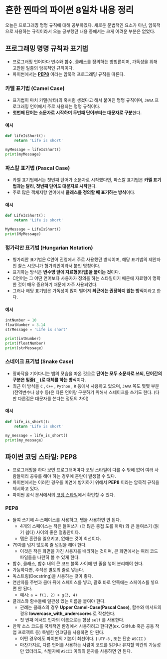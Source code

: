 # 흔한 찐따의 파이썬 8일차 내용 정리
오늘은 프로그래밍 명명 규칙에 대해 공부하였다.
새로운 문법적인 요소가 아닌, 암묵적으로 사용하는 규칙이라서 오늘 공부했던 내용 중에서는 크게 어려운 부분은 없었다.

## 프로그래밍 명명 규칙과 표기법
- 프로그래밍 언어마다 변수와 함수, 클래스를 정의하는 방법론이며, 가독성을 위해 고안된 일종의 암묵적인 규칙이다.
- 파이썬에서는 **[PEP8](https://peps.python.org/pep-0008/)** 이라는 암묵적 프로그래밍 규칙을 따른다.

### 카멜 표기법 (Camel Case)
- 표기법이 마치 카멜(낙타)의 혹처럼 생겼다고 해서 붙여진 명명 규칙이며, `JAVA` 프로그래밍 언어에서 주로 사용되는 명명 규칙이다.
- **첫번째 단어는 소문자로 시작하며 두번째 단어부터는 대문자로 구분**한다.

#### 예시
```python
def lifeIsShort():
    return 'Life is short'

myMessage = lifeIsShort()
print(myMessage)
```

### 파스칼 표기법 (Pascal Case)
- 카멜 표기법에서는 첫번째 단어가 소문자로 시작했다면, 파스칼 표기법은 **카멜 표기법과는 달리, 첫번째 단어도 대문자로 시작**한다.
- 주로 많은 객체지향 언어에서 **클래스를 정의할 때 표기하는 방식**이다.

#### 예시
```python
def LifeIsShort():
    return 'Life is short'

MyMessage = LifeIsShort()
print(MyMessage)
```

### 헝가리안 표기법 (Hungarian Notation)
- 헝가리안 표기법은 C언어 진영에서 주로 사용했던 방식이며, 해당 표기법의 제안자인 찰스 시모니가 헝가리인이라서 붙인 명칭이다.
- 표기하는 방식은 **변수명 앞에 자료형(타입)을 붙이는 것**이다.
- C언어는 그 어떤 언어보다 사용자가 정의를 하는 스타일이기 때문에 자료형이 명확한 것이 매우 중요하기 때문에 자주 사용되었다.
- 그러나 해당 표기법은 가독성이 많이 떨어져 **최근에는 권장하지 않는 방식**이라고 한다.

#### 예시
```python
intNumber = 10
floatNumber = 3.14
strMessage = 'Life is short'

print(intNumber)
print(floatNumber)
print(strMessage)
```

### 스네이크 표기법 (Snake Case)
- 땅바닥을 기어다니는 뱀의 모습을 따온 것으로 **단어는 모두 소문자로 쓰되, 단어간의 구분은 밑줄( `_` )로 대체를 하는 방식**이다.
- 최근 이 방식을 `C` , `C++` , `Python` , `R` 등에서 사용하고 있으며, `JAVA` 쪽도 몇몇 부분(전역변수나 상수 등)은 다른 언어랑 구분하기 위해서 스네이크를 쓰기도 한다.
  (다만 다른점은 대문자를 쓴다는 정도의 차이)

#### 예시
```python
def life_is_short():
    return 'Life is short'

my_message = life_is_short()
print(my_message)
```

## 파이썬 코딩 스타일: PEP8
- 프로그래밍을 하다 보면 프로그래머마다 코딩 스타일이 다를 수 밖에 없어 여러 사람들끼리 공유를 해야 하는 경우에 혼란이 발생할 수 있다.
- 파이썬에서는 이러한 경우를 미연에 방지하기 위해서 **PEP8** 이라는 암묵적 규칙을 제시하고 있다.
- 파이썬 공식 문서에서의 [코딩 스타일](https://docs.python.org/ko/3/tutorial/controlflow.html#intermezzo-coding-style)에서 확인할 수 있다.

### PEP8
- 들여 쓰기에 4-스페이스를 사용하고, 탭을 사용하면 안 된다.
  - 4개의 스페이스는 작은 들여쓰기 (더 많은 중첩 도를 허락) 와 큰 들여쓰기 (읽기 쉽다) 사이의 좋은 절충안이다.
  - 탭은 혼란을 일으키고, 없애는 것이 최선이다.
- 79자를 넘지 않도록 줄 넘김을 해야 한다.
  - 이것은 작은 화면을 가진 사용자를 배려하는 것이며, 큰 화면에서는 여러 코드 파일들을 나란히 볼 수 있게 한다.
- 함수, 클래스, 함수 내의 큰 코드 블록 사이에 빈 줄을 넣어 분리해야 한다.
- 가능하다면, 주석은 별도의 줄로 넣는다.
- 독스트링(Docstring)을 사용하는 것이 좋다.
- 연산자들 주변과 콤마 뒤에 스페이스를 넣고, 괄호 바로 안쪽에는 스페이스를 넣으면 안 된다.
  - 예시: `a = f(1, 2) + g(3, 4)`
- 클래스와 함수들에 일관성 있는 이름을 붙여야 한다.
  - 관례는 클래스의 경우 **Upper Camel-Case(Pascal Case)**, 함수와 메서드의 경우 **lowercase_with_underscores** 로 작성한다.
  - 첫 번째 메서드 인자의 이름으로는 항상 `self` 를 사용한다.
- 만약 소스 코드를 국제적인 환경에서 사용하려고 한다면(ex. GitHub 혹은 공동 작업 프로젝트 등) 특별한 인코딩을 사용하면 안 된다.
  - 어떤 경우에도 파이썬의 기본이 최선이다. ( `UTF-8` , 또는 단순 `ASCII` )
  - 마찬가지로, 다른 언어를 사용하는 사람이 코드를 읽거나 유지할 약간의 가능성만 있더라도, 식별자에 `ASCII` 이외의 문자를 사용하면 안 된다.
